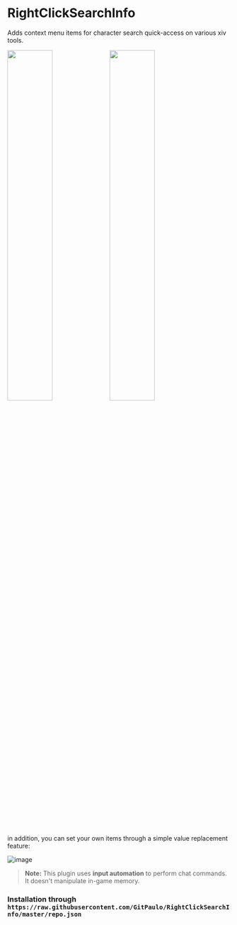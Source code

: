 # RightClickSearchInfo

Adds context menu items for character search quick-access on various xiv tools.

<p float="left">
  <img src="https://github.com/user-attachments/assets/0100d164-73e8-45a6-ad25-c24f4d5051eb" width="45%" />
  <img src="https://github.com/user-attachments/assets/834b8fc1-4781-42ec-81fd-60291b6657e2" width="45%" />
</p>

in addition, you can set your own items through a simple value replacement feature:

![image](https://github.com/user-attachments/assets/91931d91-3de7-4d24-a12b-ebdcef7f9b19)

> **Note:** This plugin uses **input automation** to perform chat commands. It doesn't manipulate in-game memory.

### Installation through `https://raw.githubusercontent.com/GitPaulo/RightClickSearchInfo/master/repo.json`
